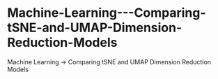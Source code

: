 # Machine-Learning---Comparing-tSNE-and-UMAP-Dimension-Reduction-Models
Machine Learning -> Comparing tSNE and UMAP Dimension Reduction Models
